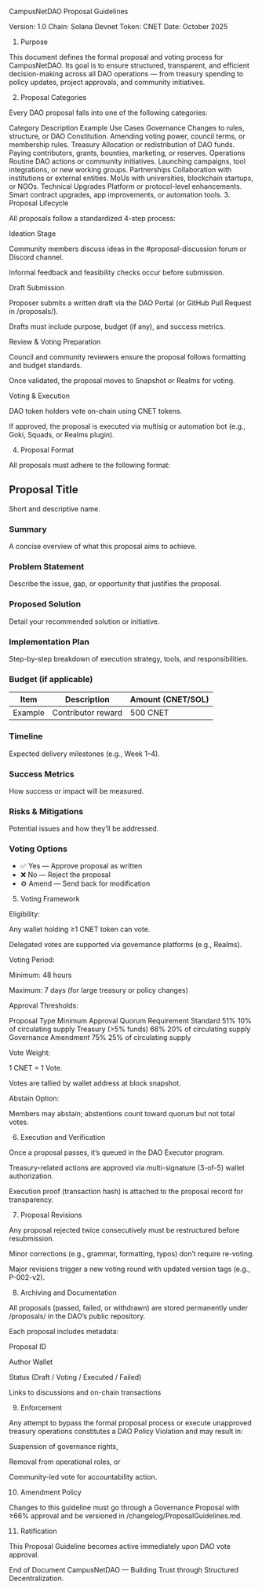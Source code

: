 CampusNetDAO Proposal Guidelines

Version: 1.0
Chain: Solana Devnet
Token: CNET
Date: October 2025

1. Purpose

This document defines the formal proposal and voting process for CampusNetDAO.
Its goal is to ensure structured, transparent, and efficient decision-making across all DAO operations — from treasury spending to policy updates, project approvals, and community initiatives.

2. Proposal Categories

Every DAO proposal falls into one of the following categories:

Category	Description	Example Use Cases
Governance	Changes to rules, structure, or DAO Constitution.	Amending voting power, council terms, or membership rules.
Treasury	Allocation or redistribution of DAO funds.	Paying contributors, grants, bounties, marketing, or reserves.
Operations	Routine DAO actions or community initiatives.	Launching campaigns, tool integrations, or new working groups.
Partnerships	Collaboration with institutions or external entities.	MoUs with universities, blockchain startups, or NGOs.
Technical Upgrades	Platform or protocol-level enhancements.	Smart contract upgrades, app improvements, or automation tools.
3. Proposal Lifecycle

All proposals follow a standardized 4-step process:

Ideation Stage

Community members discuss ideas in the #proposal-discussion forum or Discord channel.

Informal feedback and feasibility checks occur before submission.

Draft Submission

Proposer submits a written draft via the DAO Portal (or GitHub Pull Request in /proposals/).

Drafts must include purpose, budget (if any), and success metrics.

Review & Voting Preparation

Council and community reviewers ensure the proposal follows formatting and budget standards.

Once validated, the proposal moves to Snapshot or Realms for voting.

Voting & Execution

DAO token holders vote on-chain using CNET tokens.

If approved, the proposal is executed via multisig or automation bot (e.g., Goki, Squads, or Realms plugin).

4. Proposal Format

All proposals must adhere to the following format:

## Proposal Title
Short and descriptive name.

### Summary
A concise overview of what this proposal aims to achieve.

### Problem Statement
Describe the issue, gap, or opportunity that justifies the proposal.

### Proposed Solution
Detail your recommended solution or initiative.

### Implementation Plan
Step-by-step breakdown of execution strategy, tools, and responsibilities.

### Budget (if applicable)
| Item | Description | Amount (CNET/SOL) |
|------|--------------|-------------------|
| Example | Contributor reward | 500 CNET |

### Timeline
Expected delivery milestones (e.g., Week 1–4).

### Success Metrics
How success or impact will be measured.

### Risks & Mitigations
Potential issues and how they’ll be addressed.

### Voting Options
- ✅ Yes — Approve proposal as written  
- ❌ No — Reject the proposal  
- ⚙️ Amend — Send back for modification

5. Voting Framework

Eligibility:

Any wallet holding ≥1 CNET token can vote.

Delegated votes are supported via governance platforms (e.g., Realms).

Voting Period:

Minimum: 48 hours

Maximum: 7 days (for large treasury or policy changes)

Approval Thresholds:

Proposal Type	Minimum Approval	Quorum Requirement
Standard	51%	10% of circulating supply
Treasury (>5% funds)	66%	20% of circulating supply
Governance Amendment	75%	25% of circulating supply

Vote Weight:

1 CNET = 1 Vote.

Votes are tallied by wallet address at block snapshot.

Abstain Option:

Members may abstain; abstentions count toward quorum but not total votes.

6. Execution and Verification

Once a proposal passes, it’s queued in the DAO Executor program.

Treasury-related actions are approved via multi-signature (3-of-5) wallet authorization.

Execution proof (transaction hash) is attached to the proposal record for transparency.

7. Proposal Revisions

Any proposal rejected twice consecutively must be restructured before resubmission.

Minor corrections (e.g., grammar, formatting, typos) don’t require re-voting.

Major revisions trigger a new voting round with updated version tags (e.g., P-002-v2).

8. Archiving and Documentation

All proposals (passed, failed, or withdrawn) are stored permanently under /proposals/ in the DAO’s public repository.

Each proposal includes metadata:

Proposal ID

Author Wallet

Status (Draft / Voting / Executed / Failed)

Links to discussions and on-chain transactions

9. Enforcement

Any attempt to bypass the formal proposal process or execute unapproved treasury operations constitutes a DAO Policy Violation and may result in:

Suspension of governance rights,

Removal from operational roles, or

Community-led vote for accountability action.

10. Amendment Policy

Changes to this guideline must go through a Governance Proposal with ≥66% approval and be versioned in /changelog/ProposalGuidelines.md.

11. Ratification

This Proposal Guideline becomes active immediately upon DAO vote approval.

End of Document
CampusNetDAO — Building Trust through Structured Decentralization.
